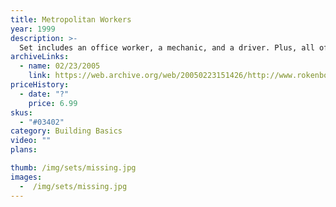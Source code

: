 ```yaml
---
title: Metropolitan Workers
year: 1999
description: >-
  Set includes an office worker, a mechanic, and a driver. Plus, all of their new accessories - a computer, printer/fax, workbench and more! Includes 12 pieces.
archiveLinks:
  - name: 02/23/2005
    link: https://web.archive.org/web/20050223151426/http://www.rokenbok.com/catalog/pd_bb_metro_worker.html
priceHistory:
  - date: "?"
    price: 6.99
skus:
  - "#03402"
category: Building Basics
video: ""
plans:

thumb: /img/sets/missing.jpg
images:
  -  /img/sets/missing.jpg
---
```

